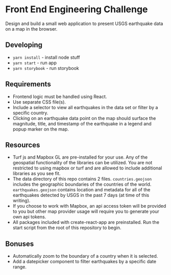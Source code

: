 # Front End Engineering Challenge

Design and build a small web application to present USGS earthquake data on a map in the browser.

## Developing
- `yarn install` - install node stuff
- `yarn start` - run app
- `yarn storybook` - run storybook

## Requirements

- Frontend logic must be handled using React.
- Use separate CSS file(s).
- Include a selector to view all earthquakes in the data set or filter by a specific country.
- Clicking on an earthquake data point on the map should surface the magnitude, title, and timestamp of the earthquake in a legend and popup marker on the map.

## Resources

- Turf js and Mapbox GL are pre-installed for your use. Any of the geospatial functionality of the libraries can be utilized. You are not restricted to using mapbox or turf and are allowed to include additional libraries as you see fit.
- The data directory of this repo contains 2 files. `countries.geojson` includes the geographic boundaries of the countries of the world. `earthquakes.geojson` contains location and metadata for all of the earthquakes detected by USGS in the past 7 days (at time of this writing).
- If you choose to work with Mapbox, an api access token will be provided to you but other map provider usage will require you to generate your own api tokens.
- All packages included with create-react-app are preinstalled. Run the start script from the root of this repository to begin.

## Bonuses

- Automatically zoom to the boundary of a country when it is selected.
- Add a datepicker component to filter earthquakes by a specific date range.
